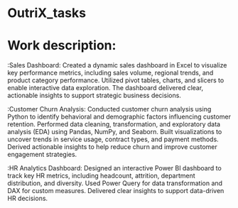 # OutriX_tasks
# Work description:
:Sales Dashboard: Created a dynamic sales dashboard in Excel to visualize key performance metrics, including sales volume, regional trends, and product category performance. Utilized pivot tables, charts, and slicers to enable interactive data exploration. The dashboard delivered clear, actionable insights to support strategic business decisions.

:Customer Churn Analysis: Conducted customer churn analysis using Python to identify behavioral and demographic factors influencing customer retention. Performed data cleaning, transformation, and exploratory data analysis (EDA) using Pandas, NumPy, and Seaborn. Built visualizations to uncover trends in service usage, contract types, and payment methods. Derived actionable insights to help reduce churn and improve customer engagement strategies.

:HR Analytics Dashboard: Designed an interactive Power BI dashboard to track key HR metrics, including headcount, attrition, department distribution, and diversity. Used Power Query for data transformation and DAX for custom measures. Delivered clear insights to support data-driven HR decisions.
